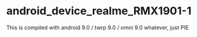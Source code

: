 # android_device_realme_RMX1901-1
This is compiled with android 9.0 / twrp 9.0 / omni 9.0 whatever, just PIE
